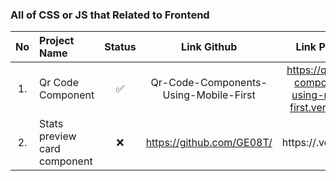 ### All of CSS or JS that Related to Frontend
| No  | Project Name | Status | Link Github | Link Preview |
| :-: | :----------- | :----: | :--: | :---: |
| 1. | Qr Code Component | :white_check_mark: | Qr-Code-Components-Using-Mobile-First | https://qr-code-components-using-mobile-first.vercel.app/ |
| 2. | Stats preview card component | :x: | https://github.com/GE08T/ | https://.vercel.app/ |

